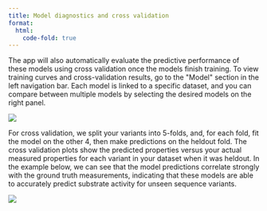 ```yaml
---
title: Model diagnostics and cross validation
format:
  html:
    code-fold: true
---
```


The app will also automatically evaluate the predictive performance of these models using cross validation once the models finish training. To view training curves and cross-validation results, go to the "Model" section in the left navigation bar. Each model is linked to a specific dataset, and you can compare between multiple models by selecting the desired models on the right panel.

<p align="center">
  <img style="display:flex;" src="/main_tutorial_images/model_page_docs.gif" ></img>
</p>

For cross validation, we split your variants into 5-folds, and, for each
fold, fit the model on the other 4, then make predictions on the heldout
fold. The cross validation plots show the predicted properties versus
your actual measured properties for each variant in your dataset when it
was heldout. In the example below, we can see that the model predictions correlate
strongly with the ground truth measurements, indicating that these
models are able to accurately predict substrate activity for unseen
sequence variants.

<p align="center">
  <img style="display:flex;" src="/main_tutorial_images/32_cross_valid.png" ></img>
</p>
